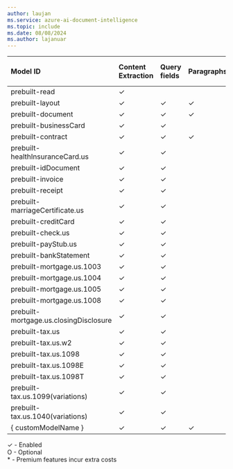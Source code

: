 ```yaml
---
author: laujan
ms.service: azure-ai-document-intelligence
ms.topic: include
ms.date: 08/08/2024
ms.author: lajanuar
---
```

<!-- markdownlint-disable MD041 -->

|Model ID|Content Extraction|Query fields|Paragraphs|Paragraph Roles|Selection Marks|Tables|Key-Value Pairs|Languages|Barcodes|Document Analysis|Formulas*|Style Font*|High Resolution*|Searchable PDF
|:----|:----|:----|:----|:----|:----|:----|:----|:----|:----|:----|:----|:----|:----|:----|
|prebuilt-read|✓| | | | | |O|O| |O|O|O||✓|
|prebuilt-layout|✓|✓|✓|✓|✓|✓| |O|O| |O|O|O|
|prebuilt-document|✓|✓|✓|✓|✓|✓|✓|O|O| |O|O|O|
|prebuilt-businessCard|✓|✓| | | | | | | |✓| | | |
|prebuilt-contract|✓|✓|✓|✓| | |O|O|✓|O|O|O||
|prebuilt-healthInsuranceCard.us|✓|✓| | | | | |O|O|✓|O|O|O|
|prebuilt-idDocument|✓|✓|| | | | |O|O|✓|O|O|O|
|prebuilt-invoice|✓|✓| | |✓|✓|O|O|O|✓|O|O|O|
|prebuilt-receipt|✓|✓| | | | | |O|O|✓|O|O|O|
|prebuilt-marriageCertificate.us | ✓|✓ | | | | | | O | O |✓ | O | O | O |
|prebuilt-creditCard | ✓|✓ | | | | | | O | O |✓ | O | O | O |
|prebuilt-check.us | ✓|✓ | | | | | | O | O |✓ | O | O | O |
|prebuilt-payStub.us | ✓|✓ | | | | | | O | O |✓ | O | O | O |
|prebuilt-bankStatement | ✓|✓ | | | | | | O | O |✓ | O | O | O |
|prebuilt-mortgage.us.1003 | ✓|✓ | | | | | | O | O |✓ | O | O | O |
|prebuilt-mortgage.us.1004 | ✓|✓ | | | | | | O | O |✓ | O | O | O |
|prebuilt-mortgage.us.1005 | ✓|✓ | | | | | | O | O |✓ | O | O | O |
|prebuilt-mortgage.us.1008 | ✓|✓ | | | | | | O | O |✓ | O | O | O |
|prebuilt-mortgage.us.closingDisclosure | ✓|✓ | | | | | | O | O |✓ | O | O | O |
|prebuilt-tax.us|✓|✓| | |✓| | |O|O|✓|O|O|O|
|prebuilt-tax.us.w2|✓|✓| | |✓| | |O|O|✓|O|O|O|
|prebuilt-tax.us.1098|✓|✓| | |✓| | |O|O|✓|O|O|O|
|prebuilt-tax.us.1098E|✓|✓| | |✓| | |O|O|✓|O|O|O|
|prebuilt-tax.us.1098T|✓|✓| | |✓| | |O|O|✓|O|O|O|
|prebuilt-tax.us.1099(variations)|✓|✓| | |✓| | |O|O|✓|O|O|O|
|prebuilt-tax.us.1040(variations) | ✓|✓ | | | | | | O | O |✓ | O | O | O |
|{ customModelName }|✓|✓|✓|✓|✓|✓| |O|O|✓|O|O|O|

✓ - Enabled</br>
O - Optional</br>
\* - Premium features incur extra costs
